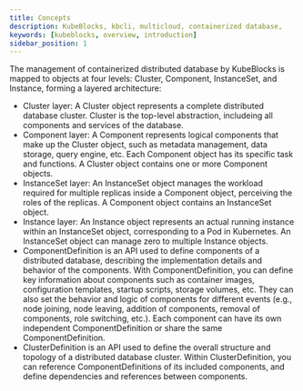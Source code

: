 ```yaml
---
title: Concepts
description: KubeBlocks, kbcli, multicloud, containerized database,
keywords: [kubeblocks, overview, introduction]
sidebar_position: 1
---
```

The management of containerized distributed database by KubeBlocks is mapped to objects at four levels: Cluster, Component, InstanceSet, and Instance, forming a layered architecture:

- Cluster layer: A Cluster object represents a complete distributed database cluster. Cluster is the top-level abstraction, includeing all components and services of the database.
- Component layer: A Component represents logical components that make up the Cluster object, such as metadata management, data storage, query engine, etc. Each Component object has its specific task and functions. A Cluster object contains one or more Component objects.
- InstanceSet layer: An InstanceSet object manages the workload required for multiple replicas inside a Component object, perceiving the roles of the replicas. A Component object contains an InstanceSet object.
- Instance layer: An Instance object represents an actual running instance within an InstanceSet object, corresponding to a Pod in Kubernetes. An InstanceSet object can manage zero to multiple Instance objects.
- ComponentDefinition is an API used to define components of a distributed database, describing the implementation details and behavior of the components. With ComponentDefinition, you can define key information about components such as container images, configuration templates, startup scripts, storage volumes, etc. They can also set the behavior and logic of components for different events (e.g., node joining, node leaving, addition of components, removal of components, role switching, etc.). Each component can have its own independent ComponentDefinition or share the same ComponentDefinition.
- ClusterDefinition is an API used to define the overall structure and topology of a distributed database cluster. Within ClusterDefinition, you can reference ComponentDefinitions of its included components, and define dependencies and references between components.